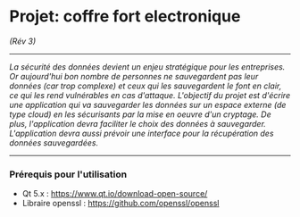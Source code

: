 
# Projet: coffre fort electronique 

*(Rév 3)*

---

*La sécurité des données devient un enjeu stratégique pour les entreprises. Or aujourd'hui bon nombre de personnes ne sauvegardent pas leur données (car trop complexe) et ceux qui les sauvegardent le font en clair, ce qui les rend vulnérables en cas d'attaque. L'objectif du projet est d'écrire une application qui va sauvegarder les données sur un espace externe (de type cloud) en les sécurisants par la mise en oeuvre d'un cryptage. De plus, l'application devra faciliter le choix des données à sauvegarder. L'application devra aussi prévoir une interface pour la récupération des données sauvegardées.*

---

### Prérequis pour l'utilisation

- Qt 5.x : https://www.qt.io/download-open-source/
- Libraire openssl : https://github.com/openssl/openssl

